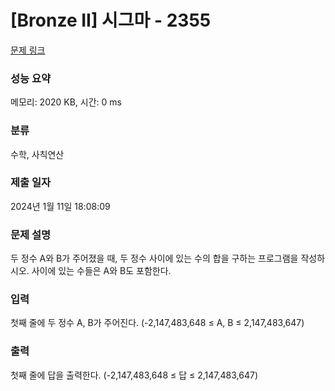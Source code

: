 # [Bronze II] 시그마 - 2355 

[문제 링크](https://www.acmicpc.net/problem/2355) 

### 성능 요약

메모리: 2020 KB, 시간: 0 ms

### 분류

수학, 사칙연산

### 제출 일자

2024년 1월 11일 18:08:09

### 문제 설명

<p>두 정수 A와 B가 주어졌을 때, 두 정수 사이에 있는 수의 합을 구하는 프로그램을 작성하시오. 사이에 있는 수들은 A와 B도 포함한다.</p>

### 입력 

 <p>첫째 줄에 두 정수 A, B가 주어진다. (-2,147,483,648 ≤ A, B ≤ 2,147,483,647)</p>

### 출력 

 <p>첫째 줄에 답을 출력한다. (-2,147,483,648 ≤ 답 ≤ 2,147,483,647)</p>

